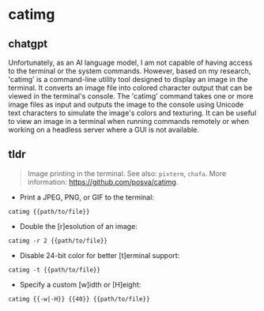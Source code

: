 # catimg 
## chatgpt 
Unfortunately, as an AI language model, I am not capable of having access to the terminal or the system commands. However, based on my research, 'catimg' is a command-line utility tool designed to display an image in the terminal. It converts an image file into colored character output that can be viewed in the terminal's console. The 'catimg' command takes one or more image files as input and outputs the image to the console using Unicode text characters to simulate the image's colors and texturing. It can be useful to view an image in a terminal when running commands remotely or when working on a headless server where a GUI is not available. 

## tldr 
 
> Image printing in the terminal.
> See also: `pixterm`, `chafa`.
> More information: <https://github.com/posva/catimg>.

- Print a JPEG, PNG, or GIF to the terminal:

`catimg {{path/to/file}}`

- Double the [r]esolution of an image:

`catimg -r 2 {{path/to/file}}`

- Disable 24-bit color for better [t]erminal support:

`catimg -t {{path/to/file}}`

- Specify a custom [w]idth or [H]eight:

`catimg {{-w|-H}} {{40}} {{path/to/file}}`
